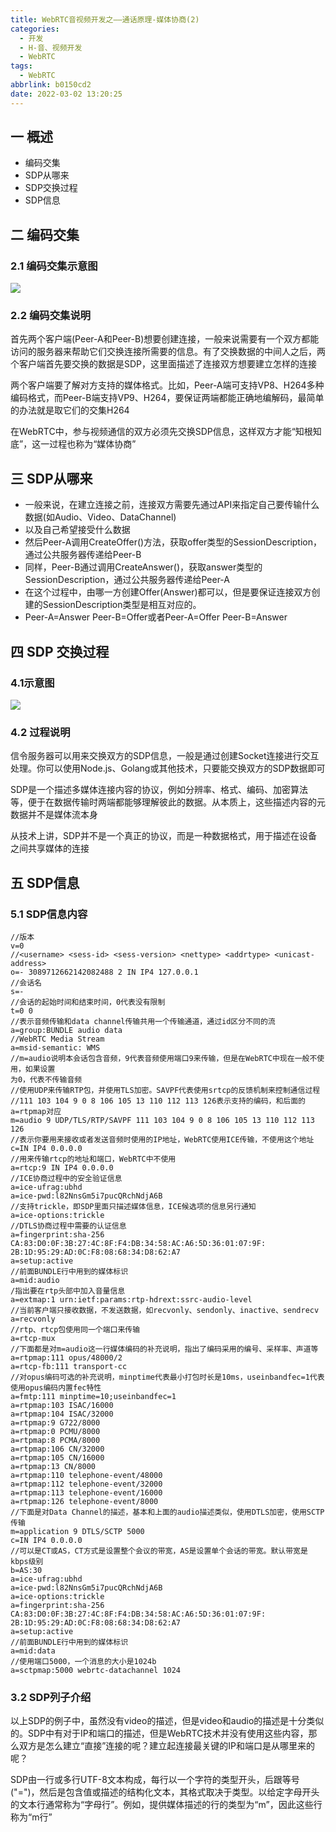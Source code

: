 ```yaml
---
title: WebRTC音视频开发之——通话原理-媒体协商(2)
categories:
  - 开发
  - H-音、视频开发
  - WebRTC
tags:
  - WebRTC
abbrlink: b0150cd2
date: 2022-03-02 13:20:25
---
```

## 一 概述

* 编码交集
* SDP从哪来
* SDP交换过程
* SDP信息

<!--more-->

## 二 编码交集

### 2.1 编码交集示意图
![][1]

### 2.2 编码交集说明

首先两个客户端(Peer-A和Peer-B)想要创建连接，一般来说需要有一个双方都能访问的服务器来帮助它们交换连接所需要的信息。有了交换数据的中间人之后，两个客户端首先要交换的数据是SDP，这里面描述了连接双方想要建立怎样的连接

两个客户端要了解对方支持的媒体格式。比如，Peer-A端可支持VP8、H264多种编码格式，而Peer-B端支持VP9、H264，要保证两端都能正确地编解码，最简单的办法就是取它们的交集H264

在WebRTC中，参与视频通信的双方必须先交换SDP信息，这样双方才能“知根知底”，这一过程也称为“媒体协商”

## 三 SDP从哪来

* 一般来说，在建立连接之前，连接双方需要先通过API来指定自己要传输什么数据(如Audio、Video、DataChannel)
* 以及自己希望接受什么数据
* 然后Peer-A调用CreateOffer()方法，获取offer类型的SessionDescription，通过公共服务器传递给Peer-B
* 同样，Peer-B通过调用CreateAnswer()，获取answer类型的SessionDescription，通过公共服务器传递给Peer-A
* 在这个过程中，由哪一方创建Offer(Answer)都可以，但是要保证连接双方创建的SessionDescription类型是相互对应的。
* Peer-A=Answer Peer-B=Offer或者Peer-A=Offer Peer-B=Answer

## 四 SDP 交换过程
### 4.1示意图
![][2]

### 4.2 过程说明

信令服务器可以用来交换双方的SDP信息，一般是通过创建Socket连接进行交互处理。你可以使用Node.js、Golang或其他技术，只要能交换双方的SDP数据即可

SDP是一个描述多媒体连接内容的协议，例如分辨率、格式、编码、加密算法等，便于在数据传输时两端都能够理解彼此的数据。从本质上，这些描述内容的元数据并不是媒体流本身

从技术上讲，SDP并不是一个真正的协议，而是一种数据格式，用于描述在设备之间共享媒体的连接

## 五 SDP信息

### 5.1 SDP信息内容

```
//版本
v=0
//<username> <sess-id> <sess-version> <nettype> <addrtype> <unicast-address>
o=- 3089712662142082488 2 IN IP4 127.0.0.1
//会话名
s=-
//会话的起始时间和结束时间，0代表没有限制
t=0 0
//表示音频传输和data channel传输共用一个传输通道，通过id区分不同的流
a=group:BUNDLE audio data
//WebRTC Media Stream
a=msid-semantic: WMS
//m=audio说明本会话包含音频，9代表音频使用端口9来传输，但是在WebRTC中现在一般不使用，如果设置
为0，代表不传输音频
//使用UDP来传输RTP包，并使用TLS加密。SAVPF代表使用srtcp的反馈机制来控制通信过程
//111 103 104 9 0 8 106 105 13 110 112 113 126表示支持的编码，和后面的a=rtpmap对应
m=audio 9 UDP/TLS/RTP/SAVPF 111 103 104 9 0 8 106 105 13 110 112 113 126
//表示你要用来接收或者发送音频时使用的IP地址，WebRTC使用ICE传输，不使用这个地址
c=IN IP4 0.0.0.0
//用来传输rtcp的地址和端口，WebRTC中不使用
a=rtcp:9 IN IP4 0.0.0.0
//ICE协商过程中的安全验证信息
a=ice-ufrag:ubhd
a=ice-pwd:l82NnsGm5i7pucQRchNdjA6B
//支持trickle，即SDP里面只描述媒体信息，ICE候选项的信息另行通知
a=ice-options:trickle
//DTLS协商过程中需要的认证信息
a=fingerprint:sha-256 CA:83:D0:0F:3B:27:4C:8F:F4:DB:34:58:AC:A6:5D:36:01:07:9F: 2B:1D:95:29:AD:0C:F8:08:68:34:D8:62:A7
a=setup:active
//前面BUNDLE行中用到的媒体标识
a=mid:audio
/指出要在rtp头部中加入音量信息
a=extmap:1 urn:ietf:params:rtp-hdrext:ssrc-audio-level
//当前客户端只接收数据，不发送数据，如recvonly、sendonly、inactive、sendrecv
a=recvonly
//rtp、rtcp包使用同一个端口来传输
a=rtcp-mux
//下面都是对m=audio这一行媒体编码的补充说明，指出了编码采用的编号、采样率、声道等
a=rtpmap:111 opus/48000/2
a=rtcp-fb:111 transport-cc
//对opus编码可选的补充说明，minptime代表最小打包时长是10ms，useinbandfec=1代表使用opus编码内置fec特性
a=fmtp:111 minptime=10;useinbandfec=1
a=rtpmap:103 ISAC/16000
a=rtpmap:104 ISAC/32000
a=rtpmap:9 G722/8000
a=rtpmap:0 PCMU/8000
a=rtpmap:8 PCMA/8000
a=rtpmap:106 CN/32000
a=rtpmap:105 CN/16000
a=rtpmap:13 CN/8000
a=rtpmap:110 telephone-event/48000
a=rtpmap:112 telephone-event/32000
a=rtpmap:113 telephone-event/16000
a=rtpmap:126 telephone-event/8000
//下面是对Data Channel的描述，基本和上面的audio描述类似，使用DTLS加密，使用SCTP传输
m=application 9 DTLS/SCTP 5000
c=IN IP4 0.0.0.0
//可以是CT或AS，CT方式是设置整个会议的带宽，AS是设置单个会话的带宽。默认带宽是kbps级别
b=AS:30
a=ice-ufrag:ubhd
a=ice-pwd:l82NnsGm5i7pucQRchNdjA6B
a=ice-options:trickle
a=fingerprint:sha-256 CA:83:D0:0F:3B:27:4C:8F:F4:DB:34:58:AC:A6:5D:36:01:07:9F: 2B:1D:95:29:AD:0C:F8:08:68:34:D8:62:A7
a=setup:active
//前面BUNDLE行中用到的媒体标识
a=mid:data
//使用端口5000，一个消息的大小是1024b
a=sctpmap:5000 webrtc-datachannel 1024
```

### 3.2 SDP列子介绍

以上SDP的例子中，虽然没有video的描述，但是video和audio的描述是十分类似的。SDP中有对于IP和端口的描述，但是WebRTC技术并没有使用这些内容，那么双方是怎么建立“直接”连接的呢？建立起连接最关键的IP和端口是从哪里来的呢？

SDP由一行或多行UTF-8文本构成，每行以一个字符的类型开头，后跟等号("=")，然后是包含值或描述的结构化文本，其格式取决于类型。以给定字母开头的文本行通常称为“字母行”。例如，提供媒体描述的行的类型为“m”，因此这些行称为“m行”



[1]:https://jsd.onmicrosoft.cn/gh/PGzxc/CDN/blog-webrtc/webrtc-02-communicate-sdp.png
[2]:https://jsd.onmicrosoft.cn/gh/PGzxc/CDN/blog-webrtc/webrtc-02-communicate-sdp-progress.png